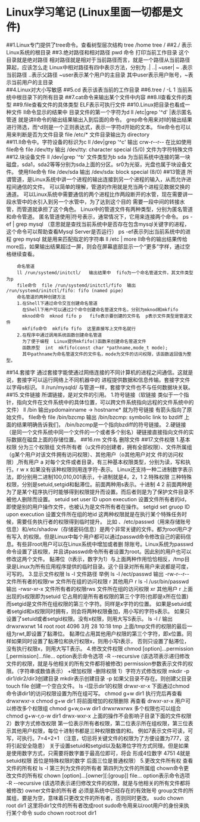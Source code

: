 # Linux学习笔记 (Linux里面一切都是文件) 
   
##1.Linux专门提供了tree命令。查看树型层次结构  tree /home  tree /
##2./  表示Linux系统的根目录
##3.绝对路径和相对路径
  pwd 命令  打印当前工作目录  这个目录就是绝对路径
  相对路径就是相对于当前路径而言，就是一个路径从当前路径算起，应该怎么走
  Linux中相对路径有四中表示方法，分别为 .| ..| ~user| ~
  .表示当前路径  ..表示父路径  ~user表示某个用户的主目录 其中user表示用户账号，~表示当前用户的主目录  
##4.Linux对大小写敏感
##5.cd 表示该表当前的工作目录
##6.tree / -L 1  当前系统中根目录下的所有目录
##7.cat命令来输出某个文件中内容
##8.ll查看文件的类型
##9.file查看文件的具体类型  ELF表示可执行文件
##10.Linux把目录也看成一种文件   ll命令显示的结果中  目录文件的第一个字符为d
   ll /etc|grep '^d'     |表示匿名管道  就是讲ll命令的输出结果输出入到后面的命令。
   grep命令用来对ll的输出结果进行筛选，而^d则是一个正则表达式，表示一字符d开始的文本。
   file命令也可以用来判断是否为文件目录
   file /etc/*    文件目录输出为  directory	
##11.ll命令中。字符设备的标识为c
   ll /dev|grep '^c'     输出   crw-r--r--
   在比如使用file命令  file /dev/tty      输出  /dev/tty: character special (5/0)  文件为字符特殊文件
##12.块设备文件  ll /dev|grep '^b'  文件类型为b
              sda 为当前系统中连接的第一块磁盘，sda1，sda2等等分别为sda上面的分区。sr0为光驱，光盘也属于块设备文件。
              使用file命令 file /dev/sda  输出 /dev/sda: block special (8/0)
##13管道  所谓管道，是Linux系统中讲一个进程的输出连接到另一个进程的输入，从而允许进程间通信的文件。
        可以简单的理解，管道的作用就是充当两个进程见数据交换的通道。
        可以Linux系统中需要通信的两个进程比作两段断开的水管，现在需要讲一段水管中的水引入到另一个水管中，为了达到这个目的
        需要一段中间的转接水管，而管道就承担了这个角色。
        Linux中的管道文件有两种类型，分别为匿名管道和命令管道。
        匿名管道使用|符号表示，通常情况下，它用来连接两个命令。
        ps -ef | grep mysql  （意思就是查找当前系统中是否存在包含mysql关键字的进程，这个命令可以帮助查看Mysql
        Server是否运行）
        ps -ef表示列出当前系统中的进程  grep mysql  就是用来匹配指定的字符串
        ll /etc | more   ll命令的输出结果传给more后，如果输出结果超过一屏，则会在屏幕底部显示一个“更多”字样，通过空格继续查看。

        命名管道
        ll /run/systemd/initctl/   输出结果中  fifo为一个命名管道文件，其文件类型为p
        file命令  file /run/systemd/initctl/fifo  输出  /run/systemd/initctl/fifo: fifo (named pipe)
        命名管道的两种创建方法
        1.在Shell下通过命令交互创建命名管道
          在Shell下用户可以通过2个命令创建命名管道文件名，分别为mknod和mkfifo
          mknod命令  mknod fifo p   fifo表示要创建的文件名  p表示文件类型是管道文件
          mkfifo命令  mkfifo fifo  这里直接写上文件名就行
        2.在程序中通过调用系统函数创建命名管道
          为了便于编程  Linux提供mkfifo()函数来创建命名管道文件
          函数原型  int  mkfifo(const char *pathname,mode_t mode);
          其中pathname为命名管道文件的文件名，mode为文件的访问权限，该函数返回值为整型。
##14.套接字
         通过套接字能使通过网络连接的不同计算机的进程之间通信。这就是说，套接字可以运行网络上不同机器中的
         进程提供数据和信息传输。套接字文件以字母s标识。
         ll /run/mysqld/  与管道一样，套接字文件也不与任何数据块关联。
##15.文件链接 所谓链接，是对文件的引用。
         1.符号链接（软链接  类似于一个指针，指向文件在文件系统中的具体位置，可以跨文件系统指向远程的文件系统中的文件）
           ll /bin   输出ypdomainname -> hostname*  就为符号链接  有箭头指向了原始文件。
           file命令  file /bin/bzcmp    输出  /bin/bzcmp: symbolic link to bzdiff
           上面的结果明确告诉我们， /bin/bzcmp是一个指向bzdiff的符号链接。
         2.硬链接（是同一个文件系统中同一个文件的一个或者多个别名）硬链接直接指向文件的实际数据在磁盘上面的存储位置。
##16.rm 文件名  删除文件
##17.文件权限
         1.基本权限  分为三个权限组  文件所有者（u文件的创建者，拥有全部权限）、文件所属组（g某个用户对该文件拥有访问权限）、其他用户（o其他用户对文          件的访问权限）,所有用户 a
         对每个文件或者目录，有三种基本权限类型，分别为读，写和执行。r  w  x  如果没有该种权限则用连字符-表示。
         Linux还支持一种二进制数字表示法，即分别用二进制100,010,001表示，十进制就是4，2，1
         2.特殊权限 三种特殊权限，分别是setuid,setgid和黏滞位。前面两种用s表示。十进制  4   2
          前面两种是为了是某个程序执行时能够得到权限提升而设置。而后者则是为了保护文件目录不被他人删除而设置。
          setuid set user ID upon execution  设置文件所有者的id，即使是别的用户操作文件，也被认为是文件所有者在操作。
          setgid set gruop ID upon execution 设置文件所在组的地id
          这两种权限就是在执行某个特殊任务时候，需要任务执行者的权限得到临时提升。
          比如 、/etc/passwd（用来存储账号信息）和/etc/shadow（存储密码信息）是两个非常关键的文件。都为root用户才有写入
          的权限。但是Linux中每个用户都可以通过passwd命令修改自己的密码信息。有些非root用户可以在Linux系统中增加或者删
          除账号。Linux系统为passwd命令设置了该权限，并且讲passwd命令所有者设置为root。因此别的用户也可以修改这两个文件。
          黏滞位（t表示，数字为1）与上面两种作用恰恰相反，/tmp目录是Linux为所有应用程序提供的临时目录。这个目录对所有用户来说都是可度，可写的。
          3.显示文件权限
          ls -l 文件路径
          举例 ls -l /ect/passwd      输出  -rw-r--r-- 文件所有者的权限rw  文件所在组的访问权限  r   其他用户 r
              ls -l /usr/bin/passwd   输出  -rwsr-xr-x 文件所有者的权限rws  文件所在组的访问权限  xr   其他用户 r
              上面出现的s权限即为setuid 它占用的是所有者权限的第三个字符(也即是x所在位置)
               而setgid是文件所在组权限的第三个字符。同样是x字符的位置。
               如果是setuid或者setgid和x权限同时拥有，则会将两种权限叠加，用小写的字符s表示。
               如果只设置了setuid或者setgid权限。没有x权限，则用大写S表示。
               ls -l /                输出  drwxrwxrwt  14 root root  4096 3月  28 10:18 tmp 
               上面/tmp文件的权限的最后一组为rwt,即设置了黏滞位。
               黏滞位占用其他用户权限的第三个字符，即x位置。同样如果同时设置了黏滞位和执行权限x，则用小写t表示，
               否则只设置了黏滞位，没有执行权限x，则用大写T表示。
          4.修改文件权限
               chmod [option]...permission [,permission]...file...
               option表示命令选项   -R  --recursive (该选项表示递归修改文件的权限，就是与他相关的所有文件都将被修改)
               permission参数表示文件的权限。（字符串或数值表示）  +增加权限  -删除权限
              1）字符方式修改权限
              mkdir -p dir1/dir2/dir3创建目录   mkdir表示创建目录  -p 如果父目录不存在。则创建父目录
              touch file   创建一个空白文件。
              ls -l显示dir1的权限  drwxr-xr-x 下面通过chmod命令讲dir1的访问权限设置为所在组可写。
              chmod g+w dir1  执行完后再查看 drwxrwxr-x
              chmod g+w dir1  将前面增加的权限删除 再查看   drwxr-xr-x
              用户可以修改多个权限组
               chmod g+w,o+w dir1   drwxrwxrwx
              多个权限也可以组合
               chmod g+w-r,o-w dir1   drwx-wxr-x
              上面的操作不会影响子目录下面的文件权限
             2）数字方式修改权限
              第一位表示所有者权限，第二位表示所在组权限，第三位表示其他用户权限，每位十进制书都是三种权限数值的和。
              例如7表示文件可读，可写，可执行。7=4+2+1
              （注意，切忌将关键文件的权限为了方便设置为777，这将引起安全隐患）
              关于设置setuid和setgid以及黏滞位字符方式同理。但是如果是使用数字方式，只需要将数字置于最高位即可，将会
            形成4位数字 4751 4就是setuid权限  首位是特殊权限的数字  后面三位是普通权限）
          5.更改文件所有权
              查看文件的所有权  ls -l  第三列为文件的所有者 第四列为文件的所属组
              chown命令更改文件的所有权
              chown [option]...[owner][:[group]] file...
              option表示命令选项   -R  --recursive (该选项表示递归修改文件的权限，就是与他相关的所有文件都将被修改)
              owner文件新的所有者 必须是系统中已经存在的有效账号 
              group文件的所属组，要是为空，意味着只更改文件的所有者，否则同时更改。
              sudo chown root dir1  这里将dir1文件的所有者改成root
              sudo命令用来以root用户的身份来执行某个命令
              sudo chown root:root dir1 

